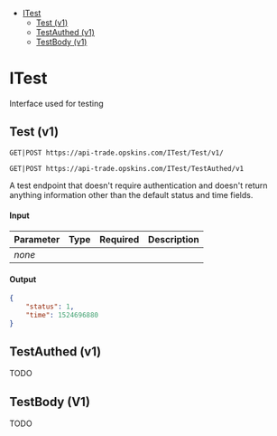 - [ITest](#itest)
  * [Test (v1)](#test-v1)
  * [TestAuthed (v1)](#testauthed-v1)
  * [TestBody (v1)](#testbody-v1)

# ITest

Interface used for testing

## Test (v1)

`GET|POST https://api-trade.opskins.com/ITest/Test/v1/`

`GET|POST https://api-trade.opskins.com/ITest/TestAuthed/v1`

A test endpoint that doesn't require authentication and doesn't return anything information other than the default status and time fields.

#### Input

Parameter | Type | Required   | Description
--------- | -----| :--------: | -----------
_none_ | | | 

#### Output

```json
{
    "status": 1,
    "time": 1524696880
}
```

## TestAuthed (v1)

TODO

## TestBody (V1)

TODO